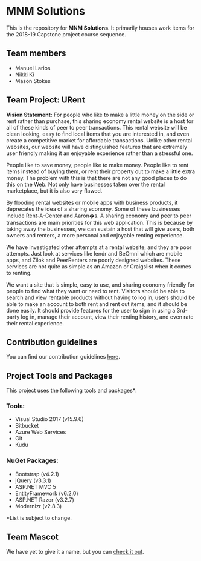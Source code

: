 # MNM Solutions

This is the repository for **MNM Solutions**. It primarily houses work items for the 2018-19 Capstone project course sequence.

## Team members 
* Manuel Larios
* Nikki Ki
* Mason Stokes

## Team Project: URent
**Vision Statement:** For people who like to make a little money on the side or rent rather than purchase, this sharing economy rental website is a host for all of these kinds of peer to peer transactions. This rental website will be clean looking, easy to find local items that you are interested in, and even create a competitive market for affordable transactions. Unlike other rental websites, our website will have distinguished features that are extremely user friendly making it an enjoyable experience rather than a stressful one.

People like to save money; people like to make money. People like to rent items instead of buying them, or rent their property out to make a little extra money. The problem with this is that there are not any good places to do this on the Web. Not only have businesses taken over the rental marketplace, but it is also very flawed.

By flooding rental websites or mobile apps with business products, it deprecates the idea of a sharing economy. Some of these businesses include Rent-A-Center and Aaron�s.  A sharing economy and peer to peer transactions are main priorities for this web application. This is because by taking away the businesses, we can sustain a host that will give users, both owners and renters, a more personal and enjoyable renting experience.

We have investigated other attempts at a rental website, and they are poor attempts. Just look at services like lendr and BeOmni which are mobile apps, and Zilok and PeerRenters are poorly designed websites. These services are not quite as simple as an Amazon or Craigslist when it comes to renting.

We want a site that is simple, easy to use, and sharing economy friendly for people to find what they want or need to rent. Visitors should be able to search and view rentable products without having to log in, users should be able to make an account to both rent and rent out items, and it should be done easily. It should provide features for the user to sign in using a 3rd-party log in, manage their account, view their renting history, and even rate their rental experience.

## Contribution guidelines
You can find our contribution guidelines [here](https://bitbucket.org/manuellarios/m-m/src/develop/contribute.md).

## Project Tools and Packages
This project uses the following tools and packages*:

### Tools:
* Visual Studio 2017 (v15.9.6)
* Bitbucket
* Azure Web Services
* Git
* Kudu

### NuGet Packages:
* Bootstrap (v4.2.1)
* jQuery (v3.3.1) 
* ASP.NET MVC 5
* EntityFramework (v6.2.0)
* ASP.NET Razor (v3.2.7) 
* Modernizr (v2.8.3)

*List is subject to change.

## Team Mascot
We have yet to give it a name, but you can [check it out](https://www.youtube.com/watch?v=j5a0jTc9S10).